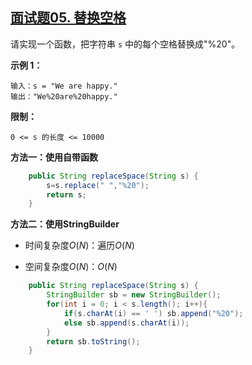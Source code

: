 ## [面试题05. 替换空格](https://leetcode-cn.com/problems/ti-huan-kong-ge-lcof/)

请实现一个函数，把字符串 `s` 中的每个空格替换成"%20"。

**示例 1：**

```
输入：s = "We are happy."
输出："We%20are%20happy."
```

 **限制：**

```
0 <= s 的长度 <= 10000
```

**方法一：使用自带函数**

```java
    public String replaceSpace(String s) {
        s=s.replace(" ","%20");
        return s;
    }
```

**方法二：使用StringBuilder**

* 时间复杂度*O*(*N*)：遍历*O*(*N*) 

* 空间复杂度*O*(*N*)：*O*(*N*) 

```java
    public String replaceSpace(String s) {
        StringBuilder sb = new StringBuilder();
        for(int i = 0; i < s.length(); i++){
            if(s.charAt(i) == ' ') sb.append("%20");
            else sb.append(s.charAt(i));
        }
        return sb.toString();
    }
```


